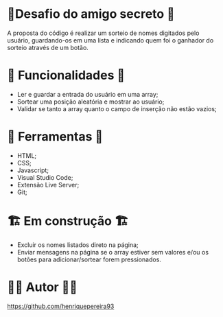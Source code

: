 # 🚧Desafio do amigo secreto 🚧 

A proposta do código é realizar um sorteio de nomes digitados pelo usuário, 
guardando-os em uma lista e indicando quem foi o ganhador do sorteio através de um botão.

# 🔨 Funcionalidades 🔨

* Ler e guardar a entrada do usuário em uma array;
* Sortear uma posição aleatória e mostrar ao usuário;
* Validar se tanto a array quanto o campo de inserção não estão vazios;

# 📝 Ferramentas 📝

* HTML;
* CSS;
* Javascript;
* Visual Studio Code;
* Extensão Live Server;
* Git;

# 🏗️ Em construção 🏗️

* Excluir os nomes listados direto na página;
* Enviar mensagens na página se o array estiver sem valores e/ou os botões para adicionar/sortear forem pressionados.

# 👷‍♂️ Autor 👷‍♂️
https://github.com/henriquepereira93
